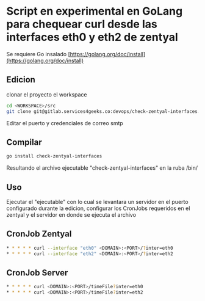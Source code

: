 Script en experimental en GoLang para chequear curl desde las interfaces eth0 y eth2 de zentyal
===============================================================================================

Se requiere Go insalado [https://golang.org/doc/install](https://golang.org/doc/install)

Edicion
-------
clonar el proyecto el workspace

```bash
cd <WORKSPACE>/src
git clone git@gitlab.services4geeks.co:devops/check-zentyal-interfaces.git
```

Editar el puerto y credenciales de correo smtp

Compilar
--------
```bash
go install check-zentyal-interfaces
```
Resultando el archivo ejecutable "check-zentyal-interfaces" en la ruba <WORKSPACE>/bin/

Uso
---
Ejecutar el "ejecutable" con lo cual se levantara un servidor en el puerto configurado durante la edicion, configurar los CronJobs requeridos en el zentyal y el servidor en donde se ejecuta el archivo

CronJob Zentyal
---------------
```bash
* * * * * curl --interface "eth0" <DOMAIN>:<PORT>/?inter=eth0
* * * * * curl --interface "eth2" <DOMAIN>:<PORT>/?inter=eth2
```

CronJob Server
---------------
```bash
* * * * * curl <DOMAIN>:<PORT>/timeFile?inter=eth0
* * * * * curl <DOMAIN>:<PORT>/timeFile?inter=eth2
```


